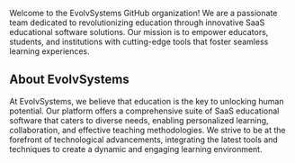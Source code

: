 Welcome to the EvolvSystems GitHub organization! We are a passionate team dedicated to revolutionizing education through innovative SaaS educational software solutions. Our mission is to empower educators, students, and institutions with cutting-edge tools that foster seamless learning experiences.

## About EvolvSystems

At EvolvSystems, we believe that education is the key to unlocking human potential. Our platform offers a comprehensive suite of SaaS educational software that caters to diverse needs, enabling personalized learning, collaboration, and effective teaching methodologies. We strive to be at the forefront of technological advancements, integrating the latest tools and techniques to create a dynamic and engaging learning environment.
